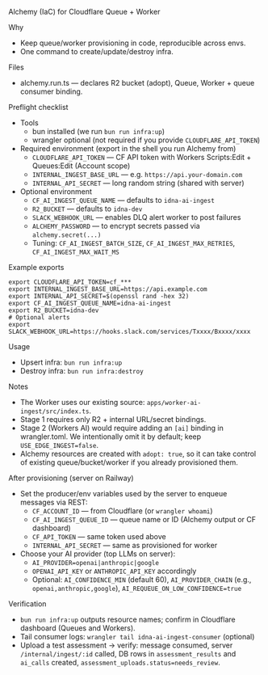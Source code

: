 Alchemy (IaC) for Cloudflare Queue + Worker

Why
- Keep queue/worker provisioning in code, reproducible across envs.
- One command to create/update/destroy infra.

Files
- alchemy.run.ts — declares R2 bucket (adopt), Queue, Worker + queue consumer binding.

Preflight checklist
- Tools
  - bun installed (we run `bun run infra:up`)
  - wrangler optional (not required if you provide `CLOUDFLARE_API_TOKEN`)
- Required environment (export in the shell you run Alchemy from)
  - `CLOUDFLARE_API_TOKEN` — CF API token with Workers Scripts:Edit + Queues:Edit (Account scope)
  - `INTERNAL_INGEST_BASE_URL` — e.g. `https://api.your-domain.com`
  - `INTERNAL_API_SECRET` — long random string (shared with server)
- Optional environment
  - `CF_AI_INGEST_QUEUE_NAME` — defaults to `idna-ai-ingest`
  - `R2_BUCKET` — defaults to `idna-dev`
  - `SLACK_WEBHOOK_URL` — enables DLQ alert worker to post failures
  - `ALCHEMY_PASSWORD` — to encrypt secrets passed via `alchemy.secret(...)`
  - Tuning: `CF_AI_INGEST_BATCH_SIZE`, `CF_AI_INGEST_MAX_RETRIES`, `CF_AI_INGEST_MAX_WAIT_MS`

Example exports
```
export CLOUDFLARE_API_TOKEN=cf_***
export INTERNAL_INGEST_BASE_URL=https://api.example.com
export INTERNAL_API_SECRET=$(openssl rand -hex 32)
export CF_AI_INGEST_QUEUE_NAME=idna-ai-ingest
export R2_BUCKET=idna-dev
# Optional alerts
export SLACK_WEBHOOK_URL=https://hooks.slack.com/services/Txxxx/Bxxxx/xxxx
```

Usage
- Upsert infra: `bun run infra:up`
- Destroy infra: `bun run infra:destroy`

Notes
- The Worker uses our existing source: `apps/worker-ai-ingest/src/index.ts`.
- Stage 1 requires only R2 + internal URL/secret bindings.
- Stage 2 (Workers AI) would require adding an `[ai]` binding in wrangler.toml. We intentionally omit it by default; keep `USE_EDGE_INGEST=false`.
- Alchemy resources are created with `adopt: true`, so it can take control of existing queue/bucket/worker if you already provisioned them.

After provisioning (server on Railway)
- Set the producer/env variables used by the server to enqueue messages via REST:
  - `CF_ACCOUNT_ID` — from Cloudflare (or `wrangler whoami`)
  - `CF_AI_INGEST_QUEUE_ID` — queue name or ID (Alchemy output or CF dashboard)
  - `CF_API_TOKEN` — same token used above
  - `INTERNAL_API_SECRET` — same as provisioned for worker
- Choose your AI provider (top LLMs on server):
  - `AI_PROVIDER=openai|anthropic|google`
  - `OPENAI_API_KEY` or `ANTHROPIC_API_KEY` accordingly
  - Optional: `AI_CONFIDENCE_MIN` (default 60), `AI_PROVIDER_CHAIN` (e.g., `openai,anthropic,google`), `AI_REQUEUE_ON_LOW_CONFIDENCE=true`

Verification
- `bun run infra:up` outputs resource names; confirm in Cloudflare dashboard (Queues and Workers).
- Tail consumer logs: `wrangler tail idna-ai-ingest-consumer` (optional)
- Upload a test assessment → verify: message consumed, server `/internal/ingest/:id` called, DB rows in `assessment_results` and `ai_calls` created, `assessment_uploads.status=needs_review`.

